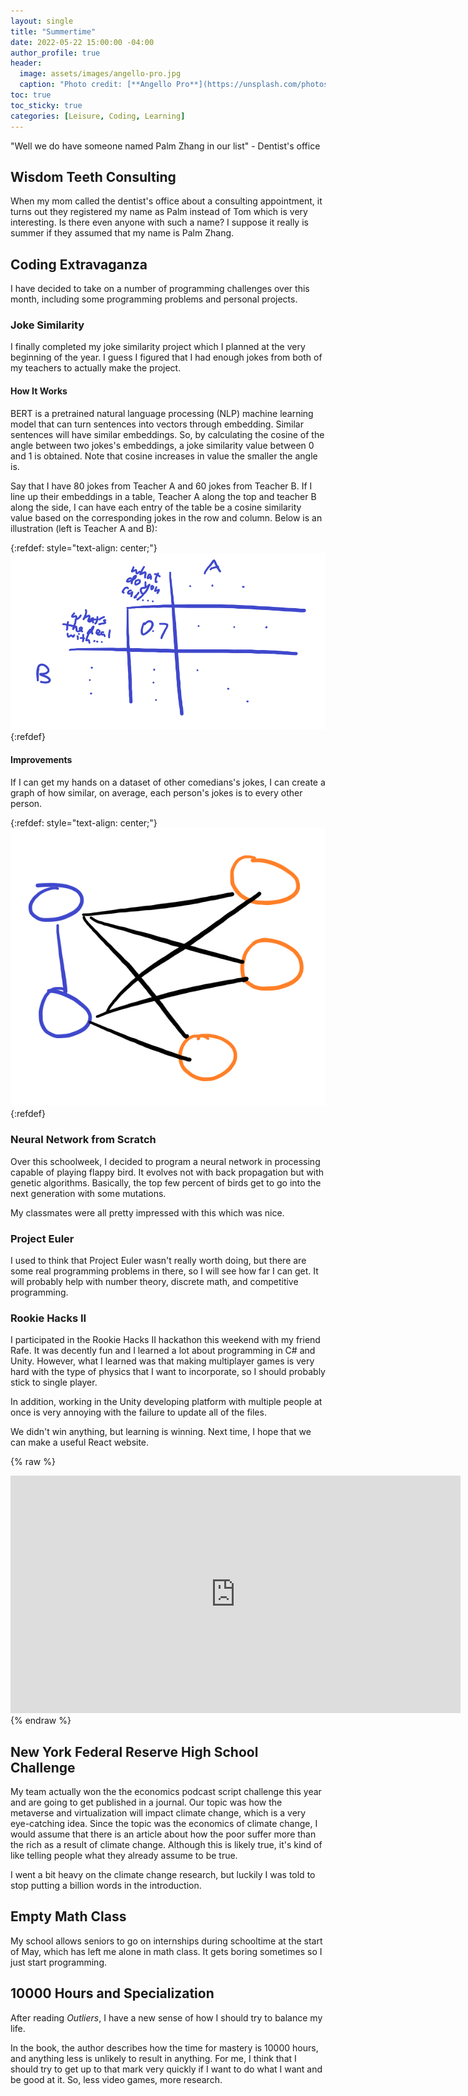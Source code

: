```yaml
---
layout: single
title: "Summertime"
date: 2022-05-22 15:00:00 -04:00
author_profile: true
header: 
  image: assets/images/angello-pro.jpg
  caption: "Photo credit: [**Angello Pro**](https://unsplash.com/photos/UljbyG2UcVI)"
toc: true
toc_sticky: true
categories: [Leisure, Coding, Learning]
---
```


"Well we do have someone named Palm Zhang in our list" - Dentist's office

## Wisdom Teeth Consulting
When my mom called the dentist's office about a consulting appointment, it turns out they registered my name as Palm instead of Tom which is very interesting. Is there even anyone with such a name? I suppose it really is summer if they assumed that my name is Palm Zhang.

## Coding Extravaganza
I have decided to take on a number of programming challenges over this month, including some programming problems and personal projects. 

### Joke Similarity
I finally completed my joke similarity project which I planned at the very beginning of the year. I guess I figured that I had enough jokes from both of my teachers to actually make the project.

#### How It Works
BERT is a pretrained natural language processing (NLP) machine learning model that can turn sentences into vectors through embedding. Similar sentences will have similar embeddings. So, by calculating the cosine of the angle between two jokes's embeddings, a joke similarity value between 0 and 1 is obtained. Note that cosine increases in value the smaller the angle is. 

Say that I have 80 jokes from Teacher A and 60 jokes from Teacher B. If I line up their embeddings in a table, Teacher A along the top and teacher B along the side, I can have each entry of the table be a cosine similarity value based on the corresponding jokes in the row and column. Below is an illustration (left is Teacher A and B):

{:refdef: style="text-align: center;"}
![Graph Illustration](/assets/images/summertime2022post/table.png)
{:refdef}

#### Improvements
If I can get my hands on a dataset of other comedians's jokes, I can create a graph of how similar, on average, each person's jokes is to every other person. 

{:refdef: style="text-align: center;"}
![Graph Illustration](/assets/images/summertime2022post/graph.png)
{:refdef}

### Neural Network from Scratch
Over this schoolweek, I decided to program a neural network in processing capable of playing flappy bird. It evolves not with back propagation but with genetic algorithms. Basically, the top few percent of birds get to go into the next generation with some mutations.

My classmates were all pretty impressed with this which was nice. 

### Project Euler
I used to think that Project Euler wasn't really worth doing, but there are some real programming problems in there, so I will see how far I can get. It will probably help with number theory, discrete math, and competitive programming. 

### Rookie Hacks II

I participated in the Rookie Hacks II hackathon this weekend with my friend Rafe. It was decently fun and I learned a lot about programming in C# and Unity. However, what I learned was that making multiplayer games is very hard with the type of physics that I want to incorporate, so I should probably stick to single player. 

In addition, working in the Unity developing platform with multiple people at once is very annoying with the failure to update all of the files. 

We didn't win anything, but learning is winning. Next time, I hope that we can make a useful React website. 

{% raw %}
<iframe frameborder="no" width="720" height="380" src="https://i.simmer.io/@jarate/sumo-ball" style="text-align: center"></iframe>
{% endraw %}

## New York Federal Reserve High School Challenge
My team actually won the the economics podcast script challenge this year and are going to get published in a journal. Our topic was how the metaverse and virtualization will impact climate change, which is a very eye-catching idea. Since the topic was the economics of climate change, I would assume that there is an article about how the poor suffer more than the rich as a result of climate change. Although this is likely true, it's kind of like telling people what they already assume to be true. 

I went a bit heavy on the climate change research, but luckily I was told to stop putting a billion words in the introduction. 

## Empty Math Class
My school allows seniors to go on internships during schooltime at the start of May, which has left me alone in math class. It gets boring sometimes so I just start programming. 

## 10000 Hours and Specialization
After reading *Outliers*, I have a new sense of how I should try to balance my life. 

In the book, the author describes how the time for mastery is 10000 hours, and anything less is unlikely to result in anything. For me, I think that I should try to get up to that mark very quickly if I want to do what I want and be good at it. So, less video games, more research. 